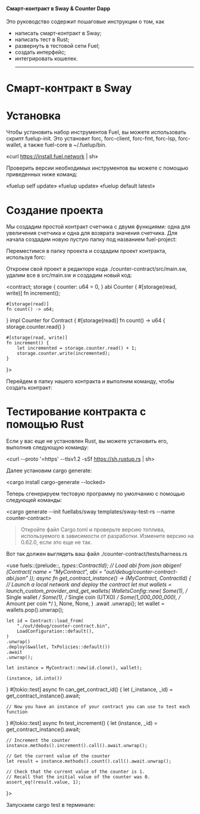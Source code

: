 ####  Смарт-контракт в Sway & Counter Dapp

Это руководство содержит пошаговые инструкции о том, как
- написать смарт-контракт в Sway;
- написать тест в Rust;
- развернуть в тестовой сети Fuel;
- создать интерфейс;
- интегрировать кошелек.
  ***

# Смарт-контракт в Sway

Установка
========================

Чтобы установить набор инструментов Fuel, вы можете использовать скрипт fuelup-init. 
Это установит forc, forc-client, forc-fmt, forc-lsp, forc-wallet, а также fuel-core в ~/.fuelup/bin.

«curl https://install.fuel.network | sh»

Проверить версии необходимых инструментов вы можете с помощью приведенных ниже команд:

«fuelup self update»
«fuelup update»
«fuelup default latest»
  
Создание проекта
========================

Мы создадим простой контракт счетчика с двумя функциями: одна для увеличения счетчика и одна для возврата значения счетчика.
Для начала создадим новую пустую папку под названием fuel-project:

<mkdir fuel-project>

Переместимся в папку проекта и создадим проект контракта, используя forc:

<cd fuel-project>
<forc new counter-contract>

Откроем свой проект в редакторе кода ./counter-contract/src/main.sw, удалим все в src/main.sw и создадим новый код:

<contract;
storage {
    counter: u64 = 0,
} 
abi Counter {
    #[storage(read, write)]
    fn increment();
 
    #[storage(read)]
    fn count() -> u64;
}
impl Counter for Contract {
    #[storage(read)]
    fn count() -> u64 {
        storage.counter.read()
    }
 
    #[storage(read, write)]
    fn increment() {
        let incremented = storage.counter.read() + 1;
        storage.counter.write(incremented);
    }
}>

Перейдем в папку нашего контракта и выполним команду, чтобы создать контракт:

<cd counter-contract>
<forc build>

Тестирование контракта с помощью Rust
========================

Если у вас еще не установлен Rust, вы можете установить его, выполнив следующую команду:

<curl --proto '=https' --tlsv1.2 -sSf https://sh.rustup.rs | sh>

Далее установим cargo generate:

<cargo install cargo-generate --locked>

Теперь cгенерируем тестовую программу по умолчанию с помощью следующей команды:

<cargo generate --init fuellabs/sway templates/sway-test-rs --name counter-contract>

>Откройте файл Cargo.toml и проверьте версию топлива, используемого в зависимости от разработки. Измените версию на 0.62.0, если это еще не так.

Вот так должен выглядеть ваш файл ./counter-contract/tests/harness.rs

<use fuels::{prelude::*, types::ContractId};
// Load abi from json
abigen!(Contract(
    name = "MyContract",
    abi = "out/debug/counter-contract-abi.json"
));
async fn get_contract_instance() -> (MyContract<WalletUnlocked>, ContractId) {
    // Launch a local network and deploy the contract
    let mut wallets = launch_custom_provider_and_get_wallets(
        WalletsConfig::new(
            Some(1),             /* Single wallet */
            Some(1),             /* Single coin (UTXO) */
            Some(1_000_000_000), /* Amount per coin */
        ),
        None,
        None,
    )
    .await
    .unwrap();
    let wallet = wallets.pop().unwrap();
 
    let id = Contract::load_from(
        "./out/debug/counter-contract.bin",
        LoadConfiguration::default(),
    )
    .unwrap()
    .deploy(&wallet, TxPolicies::default())
    .await
    .unwrap();
 
    let instance = MyContract::new(id.clone(), wallet);
 
    (instance, id.into())
}
#[tokio::test]
async fn can_get_contract_id() {
    let (_instance, _id) = get_contract_instance().await;
 
    // Now you have an instance of your contract you can use to test each function
}
#[tokio::test]
async fn test_increment() {
    let (instance, _id) = get_contract_instance().await;
 
    // Increment the counter
    instance.methods().increment().call().await.unwrap();
 
    // Get the current value of the counter
    let result = instance.methods().count().call().await.unwrap();
 
    // Check that the current value of the counter is 1.
    // Recall that the initial value of the counter was 0.
    assert_eq!(result.value, 1);
}>

Запускаем cargo test в терминале:

<cargo test>


